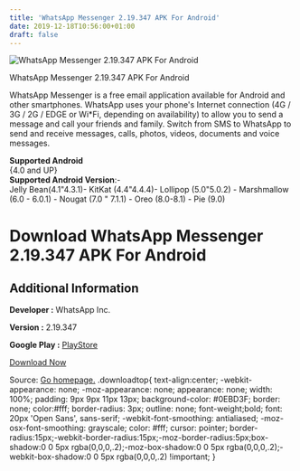 ```yaml
---
title: 'WhatsApp Messenger 2.19.347 APK For Android'
date: 2019-12-18T10:56:00+01:00
draft: false
---
```


![WhatsApp Messenger 2.19.347 APK For Android](https://i2.wp.com/apkhome.net/wp-content/uploads/2019/11/WhatsApp-Messenger-2.19.347.png "WhatsApp Messenger 2.19.347 APK For Android")

  

WhatsApp Messenger 2.19.347 APK For Android

WhatsApp Messenger is a free email application available for Android and other smartphones. WhatsApp uses your phone's Internet connection (4G / 3G / 2G / EDGE or Wi\*Fi, depending on availability) to allow you to send a message and call your friends and family. Switch from SMS to WhatsApp to send and receive messages, calls, photos, videos, documents and voice messages.

**Supported Android**  
{4.0 and UP}  
**Supported Android Version**:-  
Jelly Bean(4.1"4.3.1)- KitKat (4.4"4.4.4)- Lollipop (5.0"5.0.2) - Marshmallow (6.0 - 6.0.1) - Nougat (7.0 " 7.1.1) - Oreo (8.0-8.1) - Pie (9.0)

Download WhatsApp Messenger 2.19.347 APK For Android
====================================================

Additional Information
----------------------

**Developer :** WhatsApp Inc.

**Version :** 2.19.347

**Google Play :** [PlayStore](https://play.google.com/store/apps/details?id=com.whatsapp)

  

[Download Now](https://store4app.co/post/whatsapp-messenger-2-19-347-apk-for-android_1574509118)

  
Source: [Go homepage.](https://store4app.co/post/whatsapp-messenger-2-19-347-apk-for-android_1574509118) .downloadtop{ text-align:center; -webkit-appearance: none; -moz-appearance: none; appearance: none; width: 100%; padding: 9px 9px 11px 13px; background-color: #0EBD3F; border: none; color:#fff; border-radius: 3px; outline: none; font-weight;bold; font: 20px 'Open Sans', sans-serif; -webkit-font-smoothing: antialiased; -moz-osx-font-smoothing: grayscale; color: #fff; cursor: pointer; border-radius:15px;-webkit-border-radius:15px;-moz-border-radius:5px;box-shadow:0 0 5px rgba(0,0,0,.2);-moz-box-shadow:0 0 5px rgba(0,0,0,.2);-webkit-box-shadow:0 0 5px rgba(0,0,0,.2) !important; }